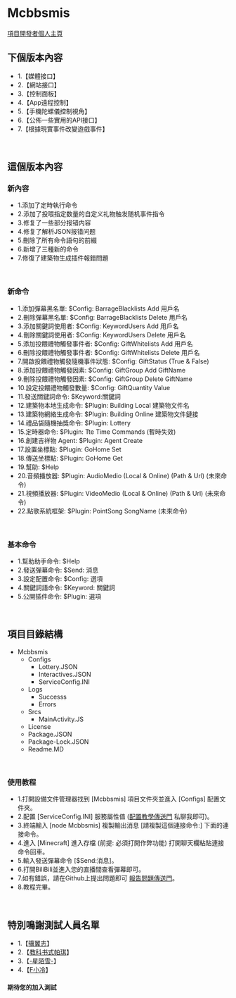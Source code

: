 # Mcbbsmis
[項目開發者個人主頁](https://b23.tv/ymEtPO)
</Br>

## 下個版本內容
* 1.【媒體接口】
* 2.【網站接口】
* 3.【控制面板】
* 4.【App遠程控制】
* 5.【手機陀螺儀控制視角】
* 6.【公佈一些實用的API接口】
* 7.【根據現實事件改變遊戲事件】
</Br>

## 這個版本內容
### 新內容
* 1.添加了定時執行命令
* 2.添加了投喂指定数量的自定义礼物触发随机事件指令
* 3.修复了一些部分报错内容
* 4.修复了解析JSON报错问题
* 5.刪除了所有命令語句的前綴
* 6.新增了三種新的命令
* 7.修復了建築物生成插件報錯問題
</Br>

### 新命令
* 1.添加彈幕黑名單: $Config: BarrageBlacklists Add 用戶名
* 2.刪除彈幕黑名單: $Config: BarrageBlacklists Delete 用戶名
* 3.添加關鍵詞使用者: $Config: KeywordUsers Add 用戶名
* 4.刪除關鍵詞使用者: $Config: KeywordUsers Delete 用戶名
* 5.添加投餵禮物觸發事件者: $Config: GiftWhitelists Add 用戶名
* 6.刪除投餵禮物觸發事件者: $Config: GiftWhitelists Delete 用戶名
* 7.開啟投餵禮物觸發隨機事件狀態: $Config: GiftStatus (True & False)
* 8.添加投餵禮物觸發因素: $Config: GiftGroup Add GiftName
* 9.刪除投餵禮物觸發因素: $Config: GiftGroup Delete GiftName
* 10.設定投餵禮物觸發數量: $Config: GiftQuantity Value
* 11.發送關鍵詞命令: $Keyword:關鍵詞
* 12.建築物本地生成命令: $Plugin: Building Local 建築物文件名
* 13.建築物網絡生成命令: $Plugin: Building Online 建築物文件鏈接
* 14.禮品袋隨機抽獎命令: $Plugin: Lottery
* 15.定時器命令: $Plugin: Tte Time Commands (暫時失效)
* 16.創建吉祥物 Agent: $Plugin: Agent Create
* 17.設置坐標點: $Plugin: GoHome Set
* 18.傳送坐標點: $Plugin: GoHome Get
* 19.幫助: $Help
* 20.音頻播放器: $Plugin: AudioMedio (Local & Online) (Path & Url) (未來命令)
* 21.視頻播放器: $Plugin: VideoMedio (Local & Online) (Path & Url) (未來命令)
* 22.點歌系統框架: $Plugin: PointSong SongName (未來命令)
</Br>

### 基本命令
* 1.幫助助手命令: $Help
* 2.發送彈幕命令: $Send: 消息
* 3.設定配置命令: $Config: 選項
* 4.關鍵詞語命令: $Keyword: 關鍵詞
* 5.公開插件命令: $Plugin: 選項
</Br>

## 項目目錄結構
* Mcbbsmis
    * Configs
        * Lottery.JSON
        * Interactives.JSON
        * ServiceConfig.INI
    * Logs
        * Successs
        * Errors
    * Srcs
        * MainActivity.JS
    * License
    * Package.JSON
    * Package-Lock.JSON
    * Readme.MD
</Br>

### 使用教程
* 1.打開設備文件管理器找到 [Mcbbsmis] 項目文件夾並進入 [Configs] 配置文件夾。
* 2.配置 [ServiceConfig.INI] 服務屬性值 ([配置教學傳送門](https://b23.tv/ymEtPO) 私聊我即可)。
* 3.終端輸入 [node Mcbbsmis] 複製輸出消息 [請複製這個連接命令:] 下面的連接命令。
* 4.進入 [Minecraft] 進入存檔 (前提: 必須打開作弊功能) 打開聊天欄粘貼連接命令回車。
* 5.輸入發送彈幕命令 [$Send:消息]。
* 6.打開BiliBili並進入您的直播間查看彈幕即可。
* 7.如有錯誤，請在Github上提出問題即可 [報告問題傳送門](https://github.com/lZiMUl/Mcbbsmis/issues)。
* 8.教程完畢。
</Br>

## 特別鳴謝測試人員名單
* 1.【[骥翼志](https://b23.tv/lPZ0gr)】
* 2.【[教科书式帕琪](https://b23.tv/rTsY3K)】
* 3.【[-星陌雪-](https://b23.tv/t7T9y9)】
* 4.【[F小冷](https://b23.tv/ukCYSs)】
#### 期待您的加入測試
</Br>
